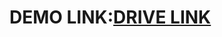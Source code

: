 # DEMO LINK:[DRIVE LINK](https://drive.google.com/file/d/1uz637QPmnA459k_YDe8QMC0cxNfnMCx0/view?usp=drivesdk)
